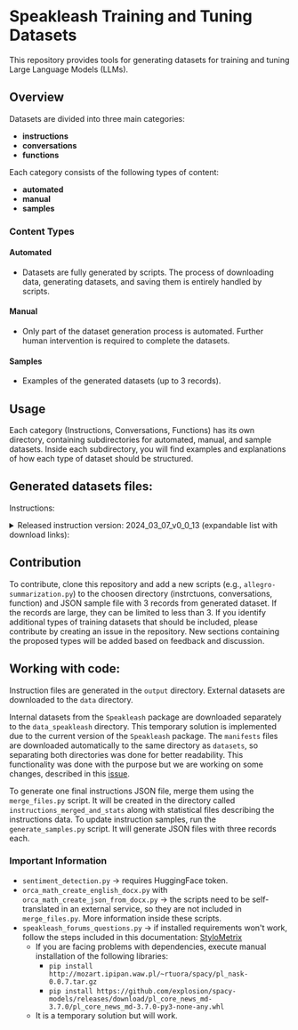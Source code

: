 # Speakleash Training and Tuning Datasets

This repository provides tools for generating datasets for training and tuning Large Language Models (LLMs).

## Overview

Datasets are divided into three main categories:
- **instructions**
- **conversations**
- **functions**

Each category consists of the following types of content:
- **automated**
- **manual**
- **samples**

### Content Types

#### Automated

- Datasets are fully generated by scripts. The process of downloading data, generating datasets, and saving them is entirely handled by scripts.

#### Manual

- Only part of the dataset generation process is automated. Further human intervention is required to complete the datasets.

#### Samples

- Examples of the generated datasets (up to 3 records).

## Usage

Each category (Instructions, Conversations, Functions) has its own directory, containing subdirectories for automated, manual, and sample datasets. Inside each subdirectory, you will find examples and explanations of how each type of dataset should be structured.

## Generated datasets files:

Instructions:

<details>
<summary>Released instruction version: 2024_03_07_v0_0_13 (expandable list with download links):</summary><br>

All generated instruction JSON zip files:<br>
http://instruct.speakleash.space/instructions_not_merged/instructions_not_merged_2024_03_07_v0_0_13.zip

Merged instruction JSON files into one final zipfile:<br>
http://instruct.speakleash.space/instructions_merged_and_stats/instructions_merged_and_stats_2024_03_07_v0_0_13.zip

Merged instruction JSON file files:<br>
http://instruct.speakleash.space/speakleash_pl_instructions_2024_03_07_v0_0_13.jsonl

Merged instruction JSON file files (Alpaca format):<br>
http://instruct.speakleash.space/speakleash_pl_instructions_alpaca_2024_03_07_v0_0_13.jsonl

Or using terminal commands:<br>
- For Linux:<br>
`wget http://instruct.speakleash.space/instructions_not_merged/instructions_not_merged_2024_03_07_v0_0_13.zip` 
- For Windows:<br>
`curl -O http://instruct.speakleash.space/instructions_not_merged/instructions_not_merged_2024_03_07_v0_0_13.zip`
</details>

## Contribution

To contribute, clone this repository and add a new scripts (e.g., `allegro-summarization.py`) to the choosen directory (instrctuons, conversations, function) and JSON sample file with 3 records from generated dataset. If the records are large, they can be limited to less than 3.
If you identify additional types of training datasets that should be included, please contribute by creating an issue in the repository. New sections containing the proposed types will be added based on feedback and discussion.

## Working with code:
Instruction files are generated in the `output` directory.
External datasets are downloaded to the `data` directory.

Internal datasets from the `Speakleash` package are downloaded separately to the `data_speakleash` directory. This temporary solution
is implemented due to the current version of the `Speakleash` package. The `manifests` files are downloaded automatically to the same
directory as `datasets`, so separating both directories was done for better readability. This functionality was done with the purpose but
we are working on some changes, described in this [issue](https://github.com/speakleash/speakleash/issues/10).

To generate one final instructions JSON file, merge them using the `merge_files.py` script. It will be created in the
directory called `instructions_merged_and_stats` along with statistical files describing the instructions data.
To update instruction samples, run the `generate_samples.py` script. It will generate JSON files with three records each.

### Important Information

- `sentiment_detection.py` -> requires HuggingFace token.
- `orca_math_create_english_docx.py` with `orca_math_create_json_from_docx.py` -> the scripts need to be self-translated in an external service, so they are not included in `merge_files.py`. More information inside these scripts.
- `speakleash_forums_questions.py` -> if installed requirements won't work, follow the steps included in this documentation: [StyloMetrix](https://github.com/ZILiAT-NASK/StyloMetrix)
  - If you are facing problems with dependencies, execute manual installation of the following libraries:
    - `pip install http://mozart.ipipan.waw.pl/~rtuora/spacy/pl_nask-0.0.7.tar.gz`
    - `pip install https://github.com/explosion/spacy-models/releases/download/pl_core_news_md-3.7.0/pl_core_news_md-3.7.0-py3-none-any.whl`
  - It is a temporary solution but will work.
